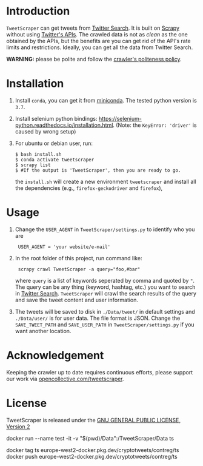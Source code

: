 # Introduction #
`TweetScraper` can get tweets from [Twitter Search](https://twitter.com/explore). 
It is built on [Scrapy](http://scrapy.org/) without using [Twitter's APIs](https://dev.twitter.com/rest/public).
The crawled data is not as *clean* as the one obtained by the APIs, but the benefits are you can get rid of the API's rate limits and restrictions. Ideally, you can get all the data from Twitter Search.

**WARNING:** please be polite and follow the [crawler's politeness policy](https://en.wikipedia.org/wiki/Web_crawler#Politeness_policy).
 

# Installation #
1. Install `conda`, you can get it from [miniconda](https://docs.conda.io/en/latest/miniconda.html). The tested python version is `3.7`. 

2. Install selenium python bindings: https://selenium-python.readthedocs.io/installation.html. (Note: the `KeyError: 'driver'` is caused by wrong setup)

3. For ubuntu or debian user, run:
    
    ```
    $ bash install.sh
    $ conda activate tweetscraper
    $ scrapy list
    $ #If the output is 'TweetScraper', then you are ready to go.
    ```

    the `install.sh` will create a new environment `tweetscraper` and install all the dependencies (e.g., `firefox-geckodriver` and `firefox`),

# Usage #
1. Change the `USER_AGENT` in `TweetScraper/settings.py` to identify who you are
	
		USER_AGENT = 'your website/e-mail'

2. In the root folder of this project, run command like: 

		scrapy crawl TweetScraper -a query="foo,#bar"

	where `query` is a list of keywords seperated by comma and quoted by `"`. The query can be any thing (keyword, hashtag, etc.) you want to search in [Twitter Search](https://twitter.com/search-home). `TweetScraper` will crawl the search results of the query and save the tweet content and user information. 

3. The tweets will be saved to disk in `./Data/tweet/` in default settings and `./Data/user/` is for user data. The file format is JSON. Change the `SAVE_TWEET_PATH` and `SAVE_USER_PATH` in `TweetScraper/settings.py` if you want another location.


# Acknowledgement #
Keeping the crawler up to date requires continuous efforts, please support our work via [opencollective.com/tweetscraper](https://opencollective.com/tweetscraper).


# License #
TweetScraper is released under the [GNU GENERAL PUBLIC LICENSE, Version 2](https://github.com/jonbakerfish/TweetScraper/blob/master/LICENSE)


 docker run --name test -it -v "$(pwd)/Data":/TweetScraper/Data ts

  docker tag ts europe-west2-docker.pkg.dev/cryptotweets/contreg/ts
  docker push europe-west2-docker.pkg.dev/cryptotweets/contreg/ts
